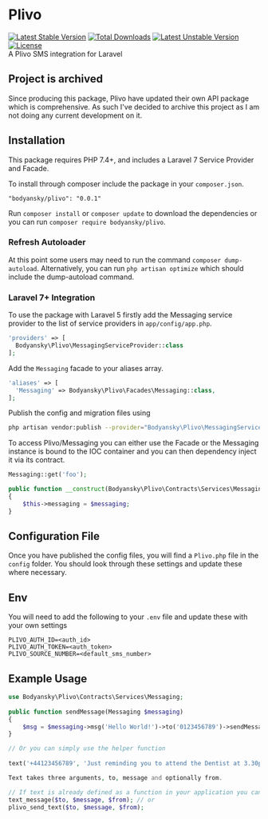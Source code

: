 # Plivo 
[![Latest Stable Version](https://poser.pugx.org/bodyansky/plivo/version)](https://packagist.org/packages/bodyansky/plivo) [![Total Downloads](https://poser.pugx.org/bodyansky/plivo/downloads)](https://packagist.org/packages/bodyansky/plivo) [![Latest Unstable Version](https://poser.pugx.org/bodyansky/plivo/v/unstable)](https://packagist.org/packages/bodyansky/plivo) [![License](https://poser.pugx.org/bodyansky/plivo/license.svg)](https://packagist.org/packages/bodyansky/plivo)   
A Plivo SMS integration for Laravel

## Project is archived

Since producing this package, Plivo have updated their own API package which is comprehensive. As such I've decided to archive this project as I am not doing any current development on it. 

## Installation

This package requires PHP 7.4+, and includes a Laravel 7 Service Provider and Facade.

To install through composer include the package in your `composer.json`.

    "bodyansky/plivo": "0.0.1"

Run `composer install` or `composer update` to download the dependencies or you can run `composer require bodyansky/plivo`.

### Refresh Autoloader

At this point some users may need to run the command `composer dump-autoload`. Alternatively, you can run `php artisan optimize`
which should include the dump-autoload command.

### Laravel 7+ Integration

To use the package with Laravel 5 firstly add the Messaging service provider to the list of service providers 
in `app/config/app.php`.

```php
'providers' => [
  Bodyansky\Plivo\MessagingServiceProvider::class
];
```
    
Add the `Messaging` facade to your aliases array.

```php
'aliases' => [
  'Messaging' => Bodyansky\Plivo\Facades\Messaging::class,
];
```
    
Publish the config and migration files using 
```sh
php artisan vendor:publish --provider="Bodyansky\Plivo\MessagingServiceProvider"
```

To access Plivo/Messaging you can either use the Facade or the Messaging instance is bound to the IOC container and you can 
then dependency inject it via its contract.

```php
Messaging::get('foo');

public function __construct(Bodyansky\Plivo\Contracts\Services\Messaging $messaging)
{
    $this->messaging = $messaging;
}
```
    
## Configuration File

Once you have published the config files, you will find a `Plivo.php` file in the `config` folder. You should 
look through these settings and update these where necessary. 

## Env

You will need to add the following to your `.env` file and update these with your own settings

```env
PLIVO_AUTH_ID=<auth_id>
PLIVO_AUTH_TOKEN=<auth_token>
PLIVO_SOURCE_NUMBER=<default_sms_number>
```

## Example Usage

```php
use Bodyansky\Plivo\Contracts\Services\Messaging;
    
public function sendMessage(Messaging $messaging) 
{
    $msg = $messaging->msg('Hello World!')->to('0123456789')->sendMessage(); 
}

// Or you can simply use the helper function
   
text('+44123456789', 'Just reminding you to attend the Dentist at 3.30pm');

Text takes three arguments, to, message and optionally from.

// If text is already defined as a function in your application you can use
text_message($to, $message, $from); // or
plivo_send_text($to, $message, $from);
```

